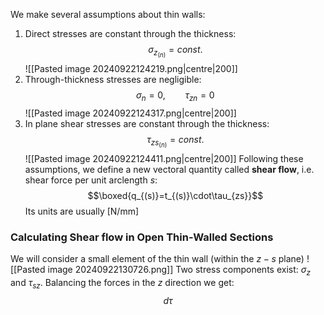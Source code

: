 We make several assumptions about thin walls:
1) Direct stresses are constant through the thickness:
$$\sigma_{z_{(n)}}=const.$$
![[Pasted image 20240922124219.png|centre|200]]
2) Through-thickness stresses are negligible:
$$\sigma_{n}=0,~~~~~~~~\tau_{zn}=0$$
![[Pasted image 20240922124317.png|centre|200]]
3) In plane shear stresses are constant through the thickness:
$$\tau_{zs_{(n)}}=const.$$
![[Pasted image 20240922124411.png|centre|200]]
Following these assumptions, we define a new vectoral quantity called **shear flow**, i.e. shear force per unit arclength $s$:
$$\boxed{q_{(s)}=t_{(s)}\cdot\tau_{zs}}$$
Its units are usually $\text{[N/mm]}$

### Calculating Shear flow in Open Thin-Walled Sections
We will consider a small element of the thin wall (within the $z-s$ plane)
![[Pasted image 20240922130726.png]]
Two stress components exist: $\sigma_{z}$ and $\tau_{sz}$.
Balancing the forces in the $z$ direction we get:
$$d\tau$$
